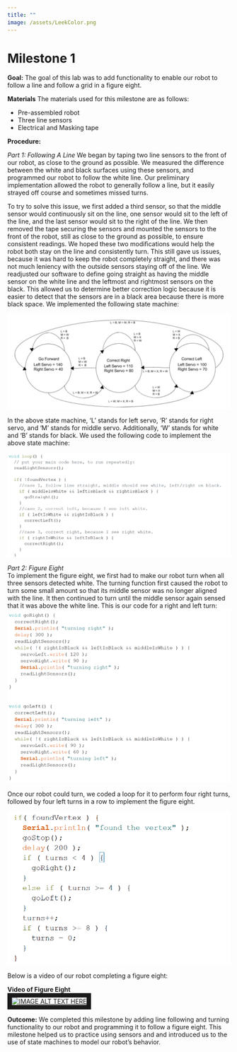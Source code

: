 ```yaml
---
title: ""
image: /assets/LeekColor.png
---
```


# Milestone 1


**Goal:**
The goal of this lab was to add functionality to enable our robot to follow a line and follow a grid in a figure eight.  

**Materials**
The materials used for this milestone are as follows:
* Pre-assembled robot
* Three line sensors
* Electrical and Masking tape

**Procedure:**

*Part 1: Following A Line*
We began by taping two line sensors to the front of our robot, as close to the ground as possible. We measured the difference between the white and black surfaces using these sensors, and programmed our robot to follow the white line. Our preliminary implementation allowed the robot to generally follow a line, but it easily strayed off course and sometimes missed turns.

To try to solve this issue, we first added a third sensor, so that the middle sensor would continuously sit on the line, one sensor would sit to the left of the line, and the last sensor would sit to the right of the line. We then removed the tape securing the sensors and mounted the sensors to the front of the robot, still as close to the ground as possible, to ensure consistent readings. We hoped these two modifications would help the robot both stay on the line and consistently turn. This still gave us issues, because it was hard to keep the robot completely straight, and there was not much leniency with the outside sensors staying off of the line.
We readjusted our software to define going straight as having the middle sensor on the white line and the leftmost and rightmost sensors on the black. This allowed us to determine better correction logic because it is easier to detect that the sensors are in a black area because there is more black space.
We implemented the following state machine:

![alt text](/assets/milestone1/statemachine.png)

In the above state machine, ‘L’ stands for left servo, ‘R’ stands for right servo, and ‘M’ stands for middle servo. Additionally, ‘W’ stands for white and ‘B’ stands for black.
We used the following code to implement the above state machine:

![alt text](/assets/milestone1/statemachinecode.png)

*Part 2: Figure Eight*  
To implement the figure eight, we first had to make our robot turn when all three sensors detected white. The turning function first caused the robot to turn some small amount so that its middle sensor was no longer aligned with the line. It then continued to turn until the middle sensor again sensed that it was above the white line.
This is our code for a right and left turn:  
![alt text](/assets/milestone1/turns.png)

Once our robot could turn, we coded a loop for it to perform four right turns, followed by four left turns in a row to implement the figure eight.

![alt text](/assets/milestone1/figureeightcode.png)



Below is a video of our robot completing a figure eight:

**Video of Figure Eight**  
<a href="https://www.youtube.com/watch?v=l3SK6mzpvlA
" target="_blank"><img src="http://img.youtube.com/vi/l3SK6mzpvlA/0.jpg"
alt="IMAGE ALT TEXT HERE" width="240" height="180" border="10" /></a>

**Outcome:**
We completed this milestone by adding line following and turning functionality to our robot and programming it to follow a figure eight. This milestone helped us to practice using sensors and and introduced us to the use of state machines to model our robot’s behavior.
